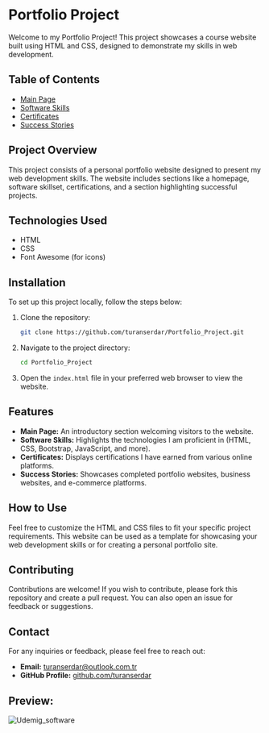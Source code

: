# Portfolio Project

Welcome to my Portfolio Project! This project showcases a course website built using HTML and CSS, designed to demonstrate my skills in web development.

## Table of Contents

- [Main Page](#main-page)
- [Software Skills](#software-skills)
- [Certificates](#certificates)
- [Success Stories](#success-stories)

## Project Overview

This project consists of a personal portfolio website designed to present my web development skills. The website includes sections like a homepage, software skillset, certifications, and a section highlighting successful projects.

## Technologies Used

- HTML
- CSS
- Font Awesome (for icons)

## Installation

To set up this project locally, follow the steps below:

1. Clone the repository:

    ```bash
    git clone https://github.com/turanserdar/Portfolio_Project.git
    ```

2. Navigate to the project directory:

    ```bash
    cd Portfolio_Project
    ```

3. Open the `index.html` file in your preferred web browser to view the website.

## Features

- **Main Page:** An introductory section welcoming visitors to the website.
- **Software Skills:** Highlights the technologies I am proficient in (HTML, CSS, Bootstrap, JavaScript, and more).
- **Certificates:** Displays certifications I have earned from various online platforms.
- **Success Stories:** Showcases completed portfolio websites, business websites, and e-commerce platforms.

## How to Use

Feel free to customize the HTML and CSS files to fit your specific project requirements. This website can be used as a template for showcasing your web development skills or for creating a personal portfolio site.

## Contributing

Contributions are welcome! If you wish to contribute, please fork this repository and create a pull request. You can also open an issue for feedback or suggestions.

## Contact

For any inquiries or feedback, please feel free to reach out:

- **Email:** [turanserdar@outlook.com.tr](mailto:turanserdar@outlook.com.tr)
- **GitHub Profile:** [github.com/turanserdar](https://github.com/turanserdar)

## Preview:

![Udemig_software](https://github.com/user-attachments/assets/ea624138-11b2-4dad-8ec2-ac9685e60149)



